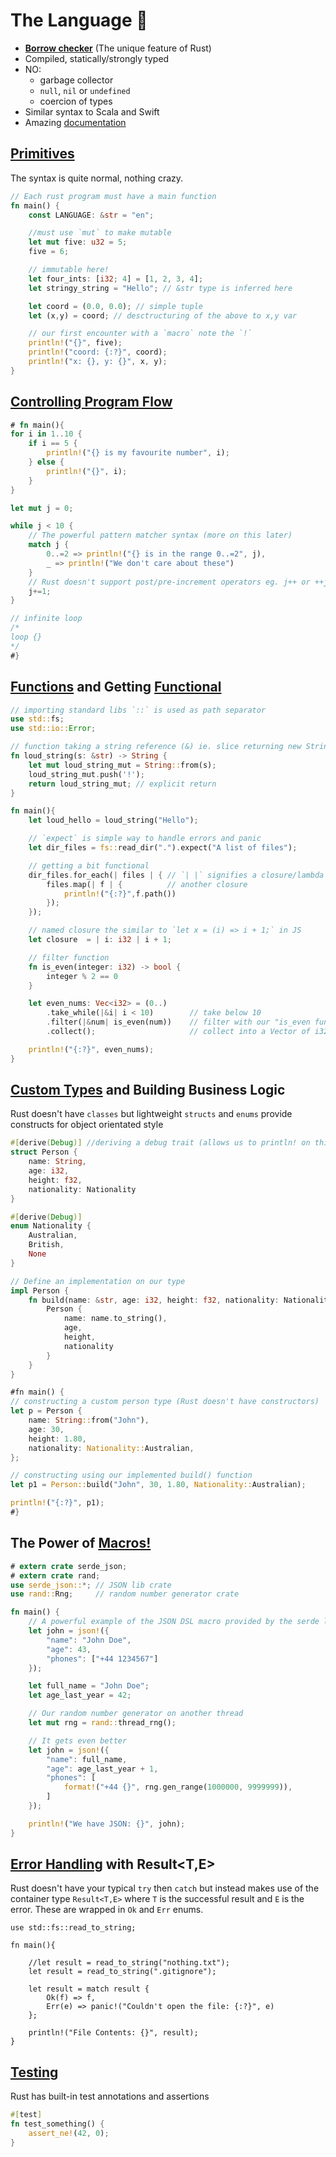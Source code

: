 # The Language 🔣

- [**Borrow checker**](https://doc.rust-lang.org/book/ch04-00-understanding-ownership.html) (The unique feature of Rust)
- Compiled, statically/strongly typed
- NO:
  - garbage collector
  - `null`, `nil` or `undefined`
  - coercion of types
- Similar syntax to Scala and Swift
- Amazing [documentation](https://www.rust-lang.org/learn)

## [Primitives](https://doc.rust-lang.org/rust-by-example/primitives.html)

The syntax is quite normal, nothing crazy.

```rust
// Each rust program must have a main function
fn main() {
    const LANGUAGE: &str = "en";

    //must use `mut` to make mutable
    let mut five: u32 = 5;
    five = 6;

    // immutable here!
    let four_ints: [i32; 4] = [1, 2, 3, 4];
    let stringy_string = "Hello"; // &str type is inferred here

    let coord = (0.0, 0.0); // simple tuple
    let (x,y) = coord; // desctructuring of the above to x,y var

    // our first encounter with a `macro` note the `!`
    println!("{}", five);
    println!("coord: {:?}", coord);
    println!("x: {}, y: {}", x, y);
}
```

## [Controlling Program Flow](https://doc.rust-lang.org/rust-by-example/flow_control.html)

```rust
# fn main(){
for i in 1..10 {
    if i == 5 {
        println!("{} is my favourite number", i);
    } else {
        println!("{}", i);
    }
}

let mut j = 0;

while j < 10 {
    // The powerful pattern matcher syntax (more on this later)
    match j {
        0..=2 => println!("{} is in the range 0..=2", j),
        _ => println!("We don't care about these")
    }
    // Rust doesn't support post/pre-increment operators eg. j++ or ++j
    j+=1;
}

// infinite loop
/*
loop {}
*/
#}
```

## [Functions](https://doc.rust-lang.org/book/ch03-03-how-functions-work.html) and Getting [Functional](https://doc.rust-lang.org/book/ch13-00-functional-features.html)

```rust
// importing standard libs `::` is used as path separator
use std::fs;
use std::io::Error;

// function taking a string reference (&) ie. slice returning new String
fn loud_string(s: &str) -> String {
    let mut loud_string_mut = String::from(s);
    loud_string_mut.push('!');
    return loud_string_mut; // explicit return
}

fn main(){
    let loud_hello = loud_string("Hello");

    // `expect` is simple way to handle errors and panic
    let dir_files = fs::read_dir(".").expect("A list of files"); 

    // getting a bit functional
    dir_files.for_each(| files | { // `| |` signifies a closure/lambda function
        files.map(| f | {          // another closure
            println!("{:?}",f.path())
        });
    });

    // named closure the similar to `let x = (i) => i + 1;` in JS
    let closure  = | i: i32 | i + 1;

    // filter function
    fn is_even(integer: i32) -> bool {
        integer % 2 == 0
    }

    let even_nums: Vec<i32> = (0..)
        .take_while(|&i| i < 10)        // take below 10
        .filter(|&num| is_even(num))    // filter with our "is_even function"
        .collect();                     // collect into a Vector of i32's

    println!("{:?}", even_nums);
}
```

## [Custom Types](https://doc.rust-lang.org/rust-by-example/custom_types.html) and Building Business Logic

Rust doesn't have `classes` but lightweight `structs` and `enums` provide constructs for object orientated style

```rust
#[derive(Debug)] //deriving a debug trait (allows us to println! on this)
struct Person {
    name: String,
    age: i32,
    height: f32,
    nationality: Nationality
}

#[derive(Debug)]
enum Nationality {
    Australian,
    British,
    None
}

// Define an implementation on our type
impl Person {
    fn build(name: &str, age: i32, height: f32, nationality: Nationality) -> Person {
        Person {
            name: name.to_string(),
            age,
            height,
            nationality
        }
    }
}

#fn main() {
// constructing a custom person type (Rust doesn't have constructors)
let p = Person {
    name: String::from("John"),
    age: 30,
    height: 1.80,
    nationality: Nationality::Australian, 
};

// constructing using our implemented build() function
let p1 = Person::build("John", 30, 1.80, Nationality::Australian);

println!("{:?}", p1);
#}
```

## The Power of [Macros!](https://doc.rust-lang.org/rust-by-example/macros.html)

```rust
# extern crate serde_json;
# extern crate rand;
use serde_json::*; // JSON lib crate
use rand::Rng;     // random number generator crate

fn main() {
    // A powerful example of the JSON DSL macro provided by the serde library
    let john = json!({
        "name": "John Doe",
        "age": 43,
        "phones": ["+44 1234567"]
    });

    let full_name = "John Doe";
    let age_last_year = 42;

    // Our random number generator on another thread
    let mut rng = rand::thread_rng();

    // It gets even better
    let john = json!({
        "name": full_name,
        "age": age_last_year + 1,
        "phones": [
            format!("+44 {}", rng.gen_range(1000000, 9999999)),
        ]
    });

    println!("We have JSON: {}", john);
}
```

## [Error Handling](https://doc.rust-lang.org/book/ch09-00-error-handling.html) with Result<T,E>

Rust doesn't have your typical `try` then `catch` but instead makes use of the container type `Result<T,E>`
where `T` is the successful result and `E` is the error. These are wrapped in `Ok` and `Err` enums.

```rust,editable
use std::fs::read_to_string;

fn main(){

    //let result = read_to_string("nothing.txt");
    let result = read_to_string(".gitignore");

    let result = match result {
        Ok(f) => f,
        Err(e) => panic!("Couldn't open the file: {:?}", e)
    };

    println!("File Contents: {}", result);
}
```

## [Testing](https://doc.rust-lang.org/book/ch11-00-testing.html)

Rust has built-in test annotations and assertions

```rust
#[test]
fn test_something() {
    assert_ne!(42, 0);
}
```